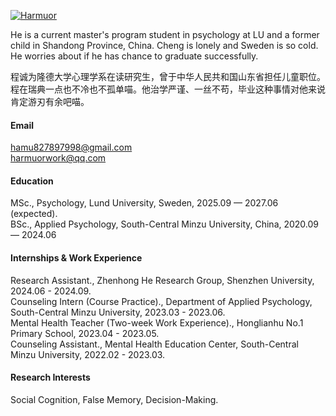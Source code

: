 

[![Harmuor](https://img.shields.io/badge/Harmuor-github-blue?logo=github)](https://github.com/Harmuor)

He is a current master's program student in psychology at LU and a former child in Shandong Province, China. Cheng is lonely and Sweden is so cold. He worries about if he has chance to graduate successfully.

程诚为隆德大学心理学系在读研究生，曾于中华人民共和国山东省担任儿童职位。程在瑞典一点也不冷也不孤单喵。他治学严谨、一丝不苟，毕业这种事情对他来说肯定游刃有余吧喵。

#### Email
hamu827897998@gmail.com\
harmuorwork@qq.com

#### Education
MSc., Psychology, Lund University, Sweden, 2025.09 — 2027.06 (expected).\
BSc., Applied Psychology, South-Central Minzu University, China, 2020.09 — 2024.06

#### Internships & Work Experience
Research Assistant., Zhenhong He Research Group, Shenzhen University, 2024.06 - 2024.09.\
Counseling Intern (Course Practice)., Department of Applied Psychology, South-Central Minzu University, 2023.03 - 2023.06.\
Mental Health Teacher (Two-week Work Experience)., Honglianhu No.1 Primary School, 2023.04 - 2023.05.\
Counseling Assistant., Mental Health Education Center, South-Central Minzu University, 2022.02 - 2023.03.

#### Research Interests
Social Cognition, False Memory, Decision-Making.

